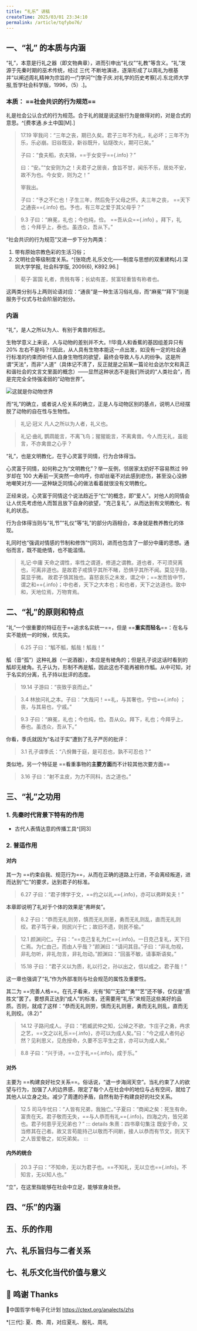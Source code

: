```yaml
---
title: “礼乐” 讲稿
createTime: 2025/03/01 23:34:10
permalink: /article/tqfybo76/
---
```


## 一、“礼” 的本质与内涵

“礼”，本意是行礼之器（即文物典章），进而引申出“礼仪”“礼教”等含义。“礼”发源于先秦时期的巫术传统，经过 三代 不断地演进，逐渐形成了以周礼为根基并“以阐述周礼精神为宗旨的一门学问”^[詹子庆.对礼学的历史考察[J].东北师大学报,哲学社会科学版，1996，（5）.]。

### 本质： ==社会**共识**的**行为规范**==

礼是社会公认合式的行为规范。合于礼的就是说这些行为是做得对的，对是合式的意思。^[费孝通.乡土中国[M].]

> <Badge>17.19</Badge> 宰我问：“三年之丧，期已久矣。君子三年不为礼，礼必坏；三年不为乐，乐必崩。旧谷既没，新谷既升，钻燧改火，期可已矣。”
>
> 子曰：“食夫稻，衣夫锦，==于女安乎=={.info}？”
>
> 曰：“安。”“女安则为之！夫君子之居丧，食旨不甘，闻乐不乐，居处不安，故不为也。今女安，则为之！”
>
> 宰我出。
>
> 子曰：“予之不仁也！子生三年，然后免于父母之怀。夫三年之丧， ==天下之通丧=={.info} 也。予也，有三年之爱于其父母乎？”

> <Badge>9.3</Badge> 子曰：“麻冕，礼也；今也纯，俭。 ==吾从众=={.info} 。拜下，礼也；今拜乎上，泰也。虽违众，吾从下。”

“社会共识的行为规范”又进一步下分为两类：

  1. 带有原始宗教色彩的生活习俗；
  2. 文明社会等级制度关系。^[张晓虎.礼乐文化——制度与思想的双重建构[J].深圳大学学报, 社会科学版, 2009(6), K892.96.]

  > <Badge>荀子·富国</Badge> 礼者，贵贱有等；长幼有差，贫富轻重皆有称者也。

这两类分别与上两则论语对应：“通丧”是一种生活习俗礼俗，而“麻冕”“拜下”则是服务于仪式与社会阶层的划分。

### 内涵

“礼”，是人之所以为人、有别于禽兽的标志。

生物学意义上来说，人与动物的差别并不大。!!毕竟人和香蕉的基因组差异只有 20% 左右不是吗？!!因此，从人具有生物本能这一点出发，如没有一定的社会通行标准的约束而听任人自身生物性的欲望，最终会导致人与人的纷争。这是所谓“天法”，而非“人道”（具体记不清了，反正就是之前某一篇论社会达尔文和真正和谐社会的文言文里面的概念）——显然这种状态不是我们所说的“人类社会”，而是完完全全恃强凌弱的“动物世界”。

![这就是你动物世界](http://img-host.cjq.qdzx.icu/PixPin_2025-03-02_17-11-10.png)

而“礼”的确立，或者说人伦关系的确立，正是人与动物区别的基点，说明人已经摆脱了动物的自在性与生物性。

> <Badge>礼记·冠义</Badge> 凡人之所以为人者，礼义也。

> <Badge>礼记·曲礼</Badge> 鹦鹉能言，不离飞鸟；猩猩能言，不离禽兽。今人而无礼，虽能言，不亦禽兽之心乎？

“礼”，也是文明教化，在于心灵富于同情，行为合体得当。

心灵富于同情，如何称之为“文明教化”？举一反例，邻居家太奶好不容易熬过 99 岁却在 100 大寿前一天突然一命呜呼，你却丝毫不对此感到悲伤，甚至没心没肺地嘲笑对方——这种缺乏同情心的做法看着就很没有文明教化。

正经来说，心灵富于同情这个说法趋近于“仁”的概念，即“爱人”。对他人的同情会让人优先考虑他人而暂且放下自身的欲望，“克己复礼”，从而达到有文明教化、有礼的状态。

行为合体得当则与“礼节”“礼仪”等“礼”的部分内涵相合，本身就是教养教化的体现。

礼同时也“强调对情感的节制和修饰”^[同3]，进而也包含了一部分中庸的思想。通俗而言，既不能绝情，也不能滥情。

> <Badge>礼记·中庸</Badge> 天命之谓性，率性之谓道，修道之谓教。道也者，不可须臾离也，可离非道也。是故君子戒慎乎其所不睹，恐惧乎其所不闻。莫见乎隐，莫显乎微。
> 故君子慎其独也。喜怒哀乐之未发，谓之中；==发而皆中节，谓之和=={.info}；中也者，天下之大本也；和也者，天下之达道也。致中和，天地位焉，万物育焉。

## 二、“礼”的原则和特点

“礼”一个很重要的特征在于==追求名实统一==，但是 ==**重实而轻名**==：在名与实不能统一的时候，优先实。

> <Badge>6.25</Badge> 子曰：“觚不觚，觚哉！觚哉！”

觚（音“孤”）这种礼器（一说酒器），本应是有棱角的；但是孔子说这话时看到的觚却无棱角。孔子认为，形制不再是觚，因此这也不能再被称作觚。从中可知，对于名实的分离，孔子持以批评的态度。

> <Badge>19.14</Badge> 子游曰：“丧致乎哀而止。”

> <Badge>3.4</Badge> 林放问礼之本。子曰：“大哉问！==礼，与其奢也，宁俭=={.info} ；丧，与其易也，宁戚。”

> <Badge>9.3</Badge> 子曰：“麻冕，礼也；今也纯，俭。吾从众。拜下，礼也；今拜乎上，泰也。虽违众，吾从下。”

你看，季氏就因为“名过于实”遭到了孔子严厉的批评：

> <Badge>3.1</Badge> 孔子谓季氏：“八佾舞于庭，是可忍也，孰不可忍也？”

类似地，另一个特征是 ==看重事物的**主要方面**而不计较其他次要方面==

> <Badge>3.16</Badge> 子曰：“射不主皮，为力不同科，古之道也。”

## 三、“礼”之功用

### 1. 先秦时代背景下特有的作用

- 古代人表情达意的传播工具^[同3]

### 2. 普适作用

#### 对内

其一为 ==约束自我、规范行为==，从而在正确的道路上行进，不会离经叛道，进而达到“仁”的要求，达到君子的标准。

> <Badge>6.27</Badge> 子曰：“君子博学于文，==约之以礼=={.info}，亦可以弗畔矣夫！”

本章即说明了礼对于个体的效果是“弗畔矣”。

> <Badge>8.2</Badge> 子曰：“恭而无礼则劳，慎而无礼则葸，勇而无礼则乱，直而无礼则绞。君子笃于亲，则民兴于仁；故旧不遗，则民不偷。”

> <Badge>12.1</Badge> 颜渊问仁。子曰：“==克己复礼为仁=={.info}。一日克己复礼，天下归仁焉。为仁由己，而由人乎哉？”颜渊曰：“请问其目。”子曰：“非礼勿视，非礼勿听，非礼勿言，非礼勿动。”颜渊曰：“回虽不敏，请事斯语矣。”

> <Badge>15.18</Badge> 子曰：“君子义以为质，礼以行之，孙以出之，信以成之。君子哉！”

这一章也强调了“礼”作为外部准则与社会规范的属性及重要性。

其二为 ==完善人格==。在孔子看来，光有“知”“无欲”“勇”“艺”还不够，仅仅是“质胜文”罢了。要想真正达到“成人”的标准，还需要用“礼乐”来规范这些美好的品质。否则，就成了这样：“恭而无礼则劳，慎而无礼则葸，勇而无礼则乱，直而无礼则绞。（8.2）”

> <Badge>14.12</Badge> 子路问成人。子曰：“若臧武仲之知，公绰之不欲，卞庄子之勇，冉求之艺，==文之以礼乐=={.info}，亦可以为成人矣。”曰：“今之成人者何必然？见利思义，见危授命，久要不忘平生之言，亦可以为成人矣。”

> <Badge>8.8</Badge> 子曰：“兴于诗，==立于礼=={.info}。成于乐。”

#### 对外

主要为 ==构建良好社交关系==。俗话说，“退一步海阔天空”。当礼约束了人的欲望与行为，加强了人的边界感，限定了每个人在社会中的地位与占有空间，就给了其他人以立身之处。减少了周遭的矛盾，自然有助于构建良好的社交关系。

> <Badge>12.5</Badge> 司马牛忧曰：“人皆有兄弟，我独亡。”子夏曰：“商闻之矣：死生有命，富贵在天。君子敬而无失，==与人恭而有礼=={.info}。四海之内，皆兄弟也。君子何患乎无兄弟也？”
> ::: details 朱熹：四书章句集注
> 既安于命，又当修其在己者。故又言苟能持己以敬而不间断，接人以恭而有节文，则天下之人皆爱敬之，如兄弟矣。
> :::

#### 内外的统合

> <Badge>20.3</Badge> 子曰：“不知命，无以为君子也。==不知礼，无以立也=={.info}。不知言，无以知人也。”

“立”，在这里指能够在社会中立足，能够宣身处世。

## 四、“乐”的内涵

## 五、乐的作用

## 六、礼乐旨归与二者关系

## 七、礼乐文化当代价值与意义

## :mega: 鸣谢 Thanks

:book:中国哲学书电子化计划 <https://ctext.org/analects/zhs>

*[三代]: 夏、商、周，对应夏礼、殷礼、周礼
